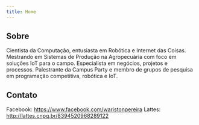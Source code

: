 ```yaml
---
title: Home
---
```

## Sobre

Cientista da Computação, entusiasta em Robótica e Internet das Coisas. Mestrando em Sistemas de Produção na Agropecuária com foco em soluções IoT para o campo. Especialista em negócios, projetos e processos. Palestrante da Campus Party e membro de grupos de pesquisa em programação competitiva, robótica e IoT.

## Contato

Facebook: https://www.facebook.com/waristonpereira
Lattes: http://lattes.cnpq.br/8394520968289122
